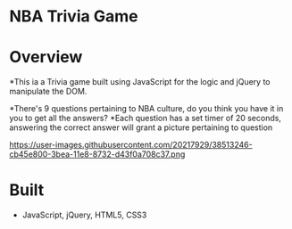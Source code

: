 
# NBA Trivia Game

# Overview
*This ia a Trivia game built using JavaScript for the logic and jQuery to manipulate the DOM.</p>

*There's 9 questions pertaining to NBA culture, do you think you have it in you to get all the answers?
*Each question has a set timer of 20 seconds, answering the correct answer will grant a picture pertaining to question

https://user-images.githubusercontent.com/20217929/38513246-cb45e800-3bea-11e8-8732-d43f0a708c37.png


# Built
* JavaScript, jQuery, HTML5, CSS3

